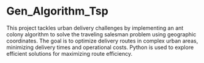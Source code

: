 # Gen_Algorithm_Tsp
This project tackles urban delivery challenges by implementing an ant colony algorithm to solve the traveling salesman problem using geographic coordinates. The goal is to optimize delivery routes in complex urban areas, minimizing delivery times and operational costs. Python is used to explore efficient solutions for maximizing route efficiency.
